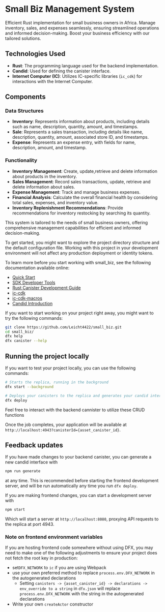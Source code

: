 # Small Biz Management System

Efficient Rust implementation for small business owners in Africa. Manage inventory, sales, and expenses seamlessly, ensuring streamlined operations and informed decision-making. Boost your business efficiency with our tailored solutions.

## Technologies Used

- **Rust**: The programming language used for the backend implementation.
- **Candid**: Used for defining the canister interface.
- **Internet Computer (IC)**: Utilizes IC-specific libraries (`ic_cdk`) for interactions with the Internet Computer.

## Components

### Data Structures
- **Inventory**: Represents information about products, including details such as name, description, quantity, amount, and timestamps.
- **Sale**: Represents a sales transaction, including details like name, description, quantity, amount, associated store ID, and timestamps.
- **Expense**: Represents an expense entry, with fields for name, description, amount, and timestamp.

### Functionality
- **Inventory Management**: Create, update,retrieve and delete information about products in the inventory.
- **Sales Management**: Record sales transactions, update, retrieve and delete information about sales.
- **Expense Management**: Track and manage business expenses.
- **Financial Analysis**: Calculate the overall financial health by considering total sales, expenses, and inventory value.
- **Inventory Replenishment Recommendations**: Provide recommendations for inventory restocking by searching its quantity.

This system is tailored to the needs of small business owners, offering comprehensive management capabilities for efficient and informed decision-making.

To get started, you might want to explore the project directory structure and the default configuration file. Working with this project in your development environment will not affect any production deployment or identity tokens.

To learn more before you start working with small_biz, see the following documentation available online:

- [Quick Start](https://internetcomputer.org/docs/current/developer-docs/setup/deploy-locally)
- [SDK Developer Tools](https://internetcomputer.org/docs/current/developer-docs/setup/install)
- [Rust Canister Development Guide](https://internetcomputer.org/docs/current/developer-docs/backend/rust/)
- [ic-cdk](https://docs.rs/ic-cdk)
- [ic-cdk-macros](https://docs.rs/ic-cdk-macros)
- [Candid Introduction](https://internetcomputer.org/docs/current/developer-docs/backend/candid/)

If you want to start working on your project right away, you might want to try the following commands:

```bash
git clone https://github.com/Leicht4422/small_biz.git
cd small_biz/
dfx help
dfx canister --help
```

## Running the project locally

If you want to test your project locally, you can use the following commands:

```bash
# Starts the replica, running in the background
dfx start --background

# Deploys your canisters to the replica and generates your candid interface
dfx deploy
```
Feel free to interact with the backend cannister to utilize these CRUD functions 

Once the job completes, your application will be available at `http://localhost:4943?canisterId={asset_canister_id}`.

## Feedback updates

If you have made changes to your backend canister, you can generate a new candid interface with

```bash
npm run generate
```

at any time. This is recommended before starting the frontend development server, and will be run automatically any time you run `dfx deploy`.

If you are making frontend changes, you can start a development server with

```bash
npm start
```

Which will start a server at `http://localhost:8080`, proxying API requests to the replica at port 4943.

### Note on frontend environment variables

If you are hosting frontend code somewhere without using DFX, you may need to make one of the following adjustments to ensure your project does not fetch the root key in production:

- set`DFX_NETWORK` to `ic` if you are using Webpack
- use your own preferred method to replace `process.env.DFX_NETWORK` in the autogenerated declarations
  - Setting `canisters -> {asset_canister_id} -> declarations -> env_override to a string` in `dfx.json` will replace `process.env.DFX_NETWORK` with the string in the autogenerated declarations
- Write your own `createActor` constructor
